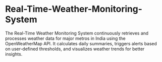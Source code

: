 # Real-Time-Weather-Monitoring-System
The Real-Time Weather Monitoring System continuously retrieves and processes weather data for major metros in India using the OpenWeatherMap API. It calculates daily summaries, triggers alerts based on user-defined thresholds, and visualizes weather trends for better insights.
